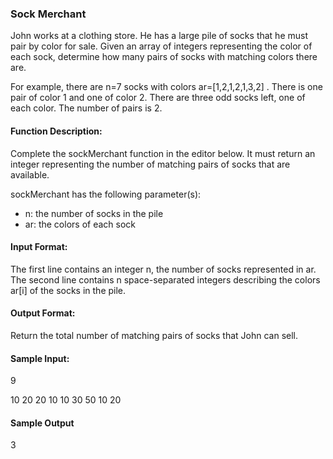 ### Sock Merchant
John works at a clothing store. He has a large pile of socks that he must pair by color for sale. Given an array of integers representing the color of each sock, determine how many pairs of socks with matching colors there are.

For example, there are n=7 socks with colors ar=[1,2,1,2,1,3,2] . There is one pair of color 1 and one of color 2. There are three odd socks left, one of each color. The number of pairs is 2.

#### Function Description:
Complete the sockMerchant function in the editor below. It must return an integer representing the number of matching pairs of socks that are available.

sockMerchant has the following parameter(s):

- n: the number of socks in the pile
- ar: the colors of each sock

#### Input Format:
The first line contains an integer n, the number of socks represented in ar.
The second line contains n space-separated integers describing the colors ar[i] of the socks in the pile.

#### Output Format:
Return the total number of matching pairs of socks that John can sell.

#### Sample Input:
9

10 20 20 10 10 30 50 10 20

#### Sample Output
3

